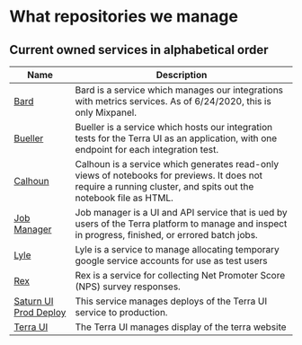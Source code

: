 # What repositories we manage

## Current owned services in alphabetical order
| Name | Description |
| ---- | ----------- |
| [Bard](https://github.com/DataBiosphere/bard) | Bard is a service which manages our integrations with metrics services. As of 6/24/2020, this is only Mixpanel. |
| [Bueller](https://github.com/DataBiosphere/terra-ui/blob/dev/integration-tests/Bueller.md) | Bueller is a service which hosts our integration tests for the Terra UI as an application, with one endpoint for each integration test. |
| [Calhoun](https://github.com/DataBiosphere/calhoun) | Calhoun is a service which generates read-only views of notebooks for previews. It does not require a running cluster, and spits out the notebook file as HTML. |
| [Job Manager](https://github.com/DataBiosphere/job-manager) | Job manager is a UI and API service that is ued by users of the Terra platform to manage and inspect in progress, finished, or errored batch jobs. |
| [Lyle](https://github.com/DataBiosphere/lyle) | Lyle is a service to manage allocating temporary google service accounts for use as test users |
| [Rex](https://github.com/DataBiosphere/rex) | Rex is a service for collecting Net Promoter Score (NPS) survey responses. |
| [Saturn UI Prod Deploy](https://github.com/DataBiosphere/saturn-ui-prod-deploy) | This service manages deploys of the Terra UI service to production. |
| [Terra UI](https://github.com/DataBiosphere/terra-ui) | The Terra UI manages display of the terra website |
